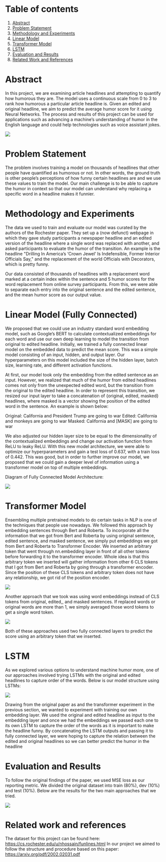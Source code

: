 # Table of contents
1. [Abstract](#abstract)
2. [Problem Statement](#problem-statement)
3. [Methodology and Experiments](#methodology-experiment)
4. [Linear Model](#linear-model)
5. [Transformer Model](#transformer-model)
6. [LSTM](#lstm)
4. [Evaluation and Results](#evaluation-results)
4. [Related Work and References](#related-work-references)

# Abstract <a name="abstract"></a>
In this project, we are examining article headlines and attempting to quantify how humorous they are. The model uses a continuous scale from 0 to 3 to rank how humorous a particular article headline is. Given an edited and original headline, we aim to predict the average humor score for it using Neural Networks. The process and results of this project can be used for applications such as advancing a machine’s understanding of humor in the English language and could help technologies such as voice assistant jokes.

![](https://raw.githubusercontent.com/amir-mola/FunLines/main/images/abstract_image.png)

# Problem Statement <a name="problem-statement"></a>
The problem involves training a model on thousands of headlines that other people have quantified as humorous or not. In other words, the ground truth is other people’s perceptions of how funny certain headlines are and we use these values to train the model. Our main challenge is to be able to capture the humor in context so that our model can understand why replacing a specific word in a headline makes it funnier.

# Methodology and Experiments <a name="methodology-experiment"></a>
The data we used to train and evaluate our model was curated by the authors of the Rochester paper. They set up a (now defunct) webpage in which they gave study participants a newspaper headline and an edited version of the headline where a single word was replaced with another, and asked participants to evaluate the humor of the transition. An example is the headline "Drilling In America’s ‘Crown Jewel’ Is Indefensible, Former Interior Officials Say," and the replacement of the world Officials with Decorators, which is pretty funny.

Our data consisted of thousands of headlines with a replacement word marked at a certain index within the sentence and 5 humor scores for the word replacement from online survey participants. From this, we were able to separate each entry into the original sentence and the edited sentence, and the mean humor score as our output value.

# Linear Model (Fully Connected) <a name="linear-model"></a>

We proposed that we could use an industry standard word embedding model, such as Google’s BERT to calculate contextualized embeddings for each word and use our own deep learning to model the transition from original to edited headline. Initially, we trained a fully connected linear model on the embedded data to predict the mean score. This was a simple model consisting of an input, hidden, and output layer. Our hyperparameters on this model included the size of the hidden layer, batch size, learning rate, and different activation functions.

At first, our model took only the embedding from the edited sentence as an input. However, we realized that much of the humor from edited headlines comes not only from the unexpected edited word, but the transition from the original to the edited headline. In order to represent this transition, we resized our input layer to take a concatenation of {original, edited, masked} headlines, where masked is a vector showing the position of the edited word in the sentence. An example is shown below:

Original: California and President Trump are going to war
Edited: California and monkeys are going to war
Masked: California and [MASK] are going to war

We also adjusted our hidden layer size to be equal to the dimensionality of the contextualized embeddings and change our activation function from ReLU to leaky ReLU. With this new model architecture, we were able to optimize our hyperparameters and gain a test loss of 0.637, with a train loss of 0.442. This was good, but in order to further improve our model, we proposed that we could gain a deeper level of information using a transformer model on top of multiple embeddings.


Diagram of Fully Connected Model Architecture:

![](https://raw.githubusercontent.com/amir-mola/FunLines/main/images/linear_model_diagram.png)

# Transformer Model <a name="transformer-model"></a>
Ensembling multiple pretrained models to do certain tasks in NLP is one of the techniques that people use nowadays. We followed this approach by embedding sentences through Bert and Roberta. To incorporate all the information that we got from Bert and Roberta by using original sentence, edited sentence, and masked sentence, we simply put embeddings we got from Bert and Roberta to Transformer Encoder. We inserted an arbitrary token that went through nn.embedding layer in front of all other tokens before forwarding it to the transformer encoder. Whole idea is that this arbitrary token we inserted will gather information from other 6 CLS tokens that I got from Bert and Roberta by going through a transformer encoder. Since the position of these CLS tokens and arbitrary token does not have any relationship, we got rid of the position encoder.

![](https://raw.githubusercontent.com/amir-mola/FunLines/main/images/transformer_diagram.png)

Another approach that we took was using word embeddings instead of CLS tokens from original, edited,, and masked sentences. If replaced words or original words are more than 1, we simply averaged those word tokens to get a single word token.

![](https://raw.githubusercontent.com/amir-mola/FunLines/main/images/architecture.png)

Both of these approaches used two fully connected layers to predict the score using an arbitrary token that we inserted.

# LSTM <a name="lstm"></a>
As we explored various options to understand machine humor more, one of our approaches involved trying LSTMs with the original and edited headlines to capture order of the words. Below is our model structure using LSTMs:

![](https://raw.githubusercontent.com/amir-mola/FunLines/main/images/lstm_diagram.png)

Drawing from the original paper as and the transformer experiment in the previous section, we wanted to experiment with training our own embedding layer. We used the original and edited headline as input to the embedding layer and once we had the embeddings we passed each one to its own LSTM to capture the order of the words as it is important to make the headline funny. By concatenating the LSTM outputs and passing it to fully connected layer, we were hoping to capture the relation between the edited and original headlines so we can better predict the humor in the headline

# Evaluation and Results <a name="evaluation-results"></a>
To follow the original findings of the paper, we used MSE loss as our reporting metric. We divided the original dataset into train (80%), dev (10%) and test (10%). Below are the results for the two main approaches that we tried.

![](https://raw.githubusercontent.com/amir-mola/FunLines/main/images/accuracy.png)

# Related work and references <a name="related-work-references"></a>
The dataset for this project can be found here: https://cs.rochester.edu/u/nhossain/funlines.html
In our project we aimed to follow the structure and procedure based on this paper: https://arxiv.org/pdf/2002.02031.pdf

